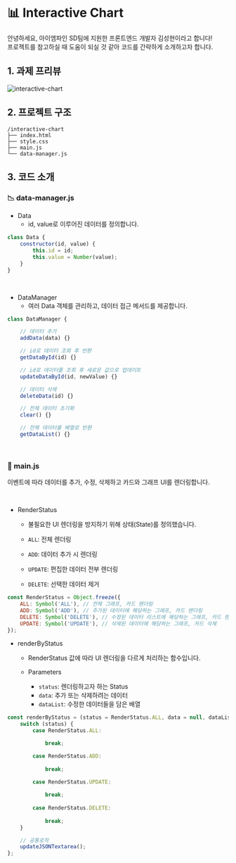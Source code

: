 # 📊 Interactive Chart

안녕하세요, 아이엠파인 SD팀에 지원한 프론트엔드 개발자 김성현이라고 합니다!<br>
프로젝트를 참고하실 때 도움이 되실 것 같아 코드를 간략하게 소개하고자 합니다.<br>

## 1. 과제 프리뷰
![interactive-chart](https://github.com/user-attachments/assets/5af65b56-eb4c-4ebc-9e7a-f6f3f033bdf5)


## 2. 프로젝트 구조
```
/interactive-chart
├── index.html
├── style.css
├── main.js
└── data-manager.js
```

## 3. 코드 소개


### 📉 data-manager.js


- Data
  - id, value로 이루어진 데이터를 정의합니다. 

```javascript
class Data {
    constructor(id, value) {
        this.id = id;
        this.value = Number(value);
    }
}
```
<br>

- DataManager
  - 여러 Data 객체를 관리하고, 데이터 접근 메서드를 제공합니다.


```javascript
class DataManager {

    // 데이터 추가
    addData(data) {} 

    // id로 데이터 조회 후 반환
    getDataById(id) {} 

    // id로 데이터를 조회 후 새로운 값으로 업데이트
    updateDataById(id, newValue) {} 

    // 데이터 삭제
    deleteData(id) {} 

    // 전체 데이터 초기화
    clear() {} 

    // 전체 데이터를 배열로 반환
    getDataList() {} 
```

<br>

### 🏁 main.js

이벤트에 따라 데이터를 추가, 수정, 삭제하고 카드와 그래프 UI를 렌더링합니다.

<br>

- RenderStatus
  - 불필요한 UI 렌더링을 방지하기 위해 상태(State)를 정의했습니다.


  - `ALL`: 전체 렌더링 <br>
  - `ADD`: 데이터 추가 시 렌더링 <br>
  - `UPDATE`: 편집한 데이터 전부 렌더링 <br>
  - `DELETE`: 선택한 데이터 제거<br>

```javascript
const RenderStatus = Object.freeze({
    ALL: Symbol('ALL'), // 전체 그래프, 카드 렌더링
    ADD: Symbol('ADD'), // 추가된 데이터에 해당하는 그래프, 카드 렌더링
    DELETE: Symbol('DELETE'), // 수정된 데이터 리스트에 해당하는 그래프, 카드 렌더링
    UPDATE: Symbol('UPDATE'), // 삭제된 데이터에 해당하는 그래프, 카드 삭제
});
```


- renderByStatus
  - RenderStatus 값에 따라 UI 렌더링을 다르게 처리하는 함수입니다. <br>
  - Parameters <br>
  
      - `status`: 렌더링하고자 하는 Status <br>
      - `data`: 추가 또는 삭제하려는 데이터 <br>
      - `dataList`: 수정한 데이터들을 담은 배열 <br>

```javascript
const renderByStatus = (status = RenderStatus.ALL, data = null, dataList = null) => {
    switch (status) {
        case RenderStatus.ALL:

            break;

        case RenderStatus.ADD:
            
            break;

        case RenderStatus.UPDATE:
            
            break;
    
        case RenderStatus.DELETE:
            
            break;
    }

    // 공통로직
    updateJSONTextarea();
};
```
